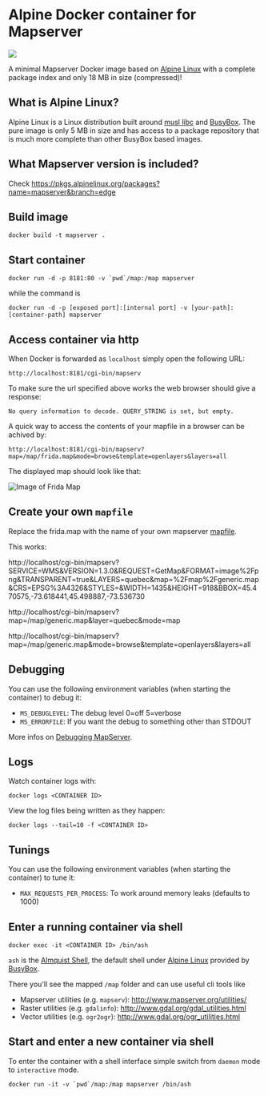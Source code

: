 # Alpine Docker container for Mapserver

[![](https://dockerbuildbadges.quelltext.eu/status.svg?organization=bjoernschilberg&repository=docker-alpine-mapserver)](https://hub.docker.com/r/bjoernschilberg/docker-alpine-mapserver/)

A minimal Mapserver Docker image based on [Alpine
Linux](https://alpinelinux.org/about/) with a complete package index and only
18 MB in size (compressed)!

## What is Alpine Linux?

Alpine Linux is a Linux distribution built around [musl
libc](https://www.musl-libc.org/) and
[BusyBox](https://busybox.net/about.html). The pure image is only 5 MB in
size and has access to a package repository that is much more complete than
other BusyBox based images.

## What Mapserver version is included?

Check https://pkgs.alpinelinux.org/packages?name=mapserver&branch=edge

## Build image

```shell
docker build -t mapserver .
```

## Start container

```shell
docker run -d -p 8181:80 -v `pwd`/map:/map mapserver
```

while the command is

```shell
docker run -d -p [exposed port]:[internal port] -v [your-path]:[container-path] mapserver
```

## Access container via http

When Docker is forwarded as `localhost` simply open the following URL:

```shell
http://localhost:8181/cgi-bin/mapserv
```

To make sure the url specified above works the web browser should give a
response:

```shell
No query information to decode. QUERY_STRING is set, but empty.
```

A quick way to access the contents of your mapfile in a browser can be
achived by:

```shell
http://localhost:8181/cgi-bin/mapserv?map=/map/frida.map&mode=browse&template=openlayers&layers=all
```

 The displayed map should look like that:

 ![Image of Frida Map](frida-map-browse-mode-screenshot.png)

## Create your own `mapfile`

Replace the frida.map with the name of your own mapserver
[mapfile](http://www.mapserver.org/mapfile/).

This works:

http://localhost/cgi-bin/mapserv?SERVICE=WMS&VERSION=1.3.0&REQUEST=GetMap&FORMAT=image%2Fpng&TRANSPARENT=true&LAYERS=quebec&map=%2Fmap%2Fgeneric.map&CRS=EPSG%3A4326&STYLES=&WIDTH=1435&HEIGHT=918&BBOX=45.470575,-73.618441,45.498887,-73.536730

http://localhost/cgi-bin/mapserv?map=/map/generic.map&layer=quebec&mode=map


http://localhost/cgi-bin/mapserv?map=/map/generic.map&mode=browse&template=openlayers&layers=all

## Debugging

You can use the following environment variables (when starting the container)
to debug it:

* `MS_DEBUGLEVEL`: The debug level 0=off 5=verbose
* `MS_ERRORFILE`: If you want the debug to something other than STDOUT

More infos on [Debugging MapServer](http://mapserver.org/de/optimization/debugging.html).

## Logs

Watch container logs with:

```shell
docker logs <CONTAINER ID>
```

View the log files being written as they happen:

```shell
docker logs --tail=10 -f <CONTAINER ID>
```

## Tunings

You can use the following environment variables (when starting the container)
to tune it:

* `MAX_REQUESTS_PER_PROCESS`: To work around memory leaks (defaults to 1000)

## Enter a running container via shell

```shell
docker exec -it <CONTAINER ID> /bin/ash
```

`ash` is the [Almquist Shell](https://en.wikipedia.org/wiki/Almquist_shell),
the default shell under [Alpine Linux](https://alpinelinux.org/) provided by
[BusyBox](https://busybox.net/about.html).

There you'll see the mapped `/map` folder and can use useful cli tools like

* Mapserver utilities (e.g. `mapserv`): http://www.mapserver.org/utilities/
* Raster utilities (e.g. `gdalinfo`): http://www.gdal.org/gdal_utilities.html
* Vector utilities (e.g. `ogr2ogr`): http://www.gdal.org/ogr_utilities.html

## Start and enter a new container via shell

To enter the container with a shell interface simple switch from `daemon`
mode to `interactive` mode.

```shell
docker run -it -v `pwd`/map:/map mapserver /bin/ash
```
